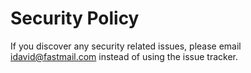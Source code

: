 # Security Policy

If you discover any security related issues, please email idavid@fastmail.com instead of using the issue tracker.
